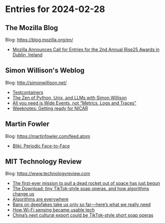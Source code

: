 # Entries for 2024-02-28
## The Mozilla Blog 
Blog: https://blog.mozilla.org/en/ 

- [Mozilla Announces Call for Entries for the 2nd Annual Rise25 Awards in Dublin, Ireland](https://blog.mozilla.org/en/mozilla/mozilla-rise25-ai-nominations/)
## Simon Willison's Weblog 
Blog: http://simonwillison.net/ 

- [Testcontainers](https://simonwillison.net/2024/Feb/28/testcontainers/#atom-everything)
- [The Zen of Python, Unix, and LLMs with Simon Willison](https://simonwillison.net/2024/Feb/27/the-zen-of-python-unix-and-llms-with-simon-willison/#atom-everything)
- [All you need is Wide Events, not “Metrics, Logs and Traces”](https://simonwillison.net/2024/Feb/27/all-you-need-is-wide-events-not-metrics-logs-and-traces/#atom-everything)
- [Weeknotes: Getting ready for NICAR](https://simonwillison.net/2024/Feb/27/weeknotes-getting-ready-for-nicar/#atom-everything)
## Martin Fowler 
Blog: https://martinfowler.com/feed.atom 

- [Bliki: Periodic Face-to-Face](https://martinfowler.com/bliki/PeriodicFaceToFace.html)
## MIT Technology Review 
Blog: https://www.technologyreview.com 

- [The first-ever mission to pull a dead rocket out of space has just begun](https://www.technologyreview.com/2024/02/27/1089065/first-mission-dead-rocket/)
- [The Download: tiny TikTok-style soap operas, and how algorithms change us](https://www.technologyreview.com/2024/02/27/1089015/tiny-soap-operas-algorithms-change-us/)
- [Algorithms are everywhere](https://www.technologyreview.com/2024/02/27/1088164/algorithms-book-reviews-kyle-chayka-chris-wiggins-matthew-l-jones-josh-simons/)
- [Bans on deepfakes take us only so far—here’s what we really need](https://www.technologyreview.com/2024/02/27/1089010/bans-on-deepfakes-take-us-only-so-far-heres-what-we-really-need/)
- [How Wi-Fi sensing became usable tech](https://www.technologyreview.com/2024/02/27/1088154/wifi-sensing-tracking-movements/)
- [China’s next cultural export could be TikTok-style short soap operas](https://www.technologyreview.com/2024/02/27/1088980/chinese-short-drama-tiktok-flextv/)